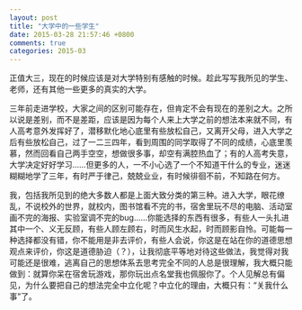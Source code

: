 ```yaml
---
layout: post
title: "大学中的一些学生"
date: 2015-03-28 21:57:46 +0800
comments: true
categories: 2015-03
---
```


正值大三，现在的时候应该是对大学特别有感触的时候。趁此写写我所见的学生、老师，还有其他一些更多的真实的大学。<!--more-->

三年前走进学校，大家之间的区别可能存在，但肯定不会有现在的差别之大。之所以说是差别，而不是差距，应该是因为每个人来上大学之前的想法本来就不同，有人高考意外发挥好了，潜移默化地心底里有些放松自己，又离开父母，进入大学之后有些放松自己，过了一二三四年，看到周围的同学取得了不同的成绩，心底里羡慕，然而回看自己两手空空，想做很多事，却空有满腔热血了；有的人高考失意，大学决定好好学习……但更多的人，一不小心选了一个不知道干什么的专业，迷迷糊糊地学了三年，有时严于律己，兢兢业业，有时候徘徊不前，不知路在何方。

我，包括我所见到的绝大多数人都是上面大致分类的第三种。进入大学，眼花缭乱，不说校外的世界，就校内，图书馆看不完的书，宿舍里玩不尽的电脑、活动室画不完的海报、实验室调不完的bug……你能选择的东西有很多，有些人一头扎进其中一个、义无反顾，有些人顾左顾右，时而风生水起，时而顾影自怜。可能每一种选择都没有错，你不能用是非去评价，有些人会说，你这是在站在你的道德思想观点来评价，你这是道德胁迫（？），让我彻底平等地对待这些做法，我觉得对我可能还是很难，逃离自己的思想体系去思考完全不同的人总是很理解，我大概只能做到：就算你呆在宿舍玩游戏，那你玩出点名堂我也佩服你了。个人见解总有偏见，为什么要把自己的想法完全中立化呢？中立化的理由，大概只有：“关我什么事”了。
